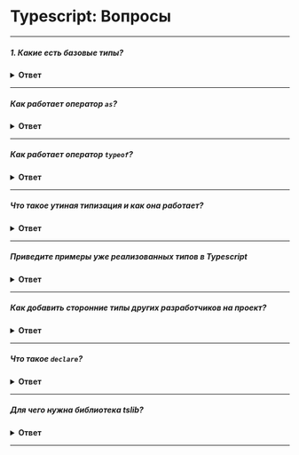 # Typescript: Вопросы

---

##### 1. Какие есть базовые типы?

<details><summary><b>Ответ</b></summary>
<p>

Базовые типы:
* Boolean
* Number
* BigInt
* String
* Symbol
* Array
* Tuple
* Enum
* Unknown
* Any
* Void
* Null
* Undefined
* Never
* Object

```typescript
let bool: boolean = false
let num: number = 25
let big: bigint = 100n
let str: string = 'hello'
let list: number[] = [1, 2, 3]
let tuple: [string, number]: ['Cassie', 23]
```

</p>
</details>

---

##### Как работает оператор `as`?

<details><summary><b>Ответ</b></summary>
<p>

`as` — assertion operator (утверждение типов), явно указывает, какой тип ожидаем получить.

```typescript
const elem = document.getElementById('root') as HTMLElement
```

</p>
</details>

---

##### Как работает оператор `typeof`?

<details><summary><b>Ответ</b></summary>
<p>

Оператор `typeof` захватывает тип следующего за ним идентификатора.

`typeof` не захватывает тип, объявленный через `type` и `interface`.

```typescript
let rectangle1 = {
  width: 100,
  height: 50,
  colors: ['black', 'grey'],
  info: {
    created: new Date()
  }
}

let rectangle2: typeof rectangle1

/**
  Теперь rectangle2 будет иметь тип:
  {
    width: number,
    height: number,
    colors: string[],
    info: {
      created: Date
    }
  }
*/ 
```

</p>
</details>

---

##### Что такое утиная типизация и как она работает?

<details><summary><b>Ответ</b></summary>
<p>

**Утиная типизация** — объявление переменных без указания типов,
при этом Typescript автоматически проставит тип, основываясь на присваиваемом значении.

```typescript
let name = 'Liu Kang'

// Объявлению переменной name будет автоматически присвоен тип string
let name: string = 'Liu Kang'
``` 

В примере ниже `fighters` будет иметь два обязательных поля: `name` и `age`
```typescript
let fighters = {
  name: 'Sonya',
  age: 47
}
```

</p>
</details>

---

##### Приведите примеры уже реализованных типов в Typescript

<details><summary><b>Ответ</b></summary>
<p>

Реализованные типы:
* `Partial<T>` — делает все свойства в типе `T` опциональными
* `Readonly<T>` — делает все свойства в типе `T` `readonly`
* `Pick<T, K extends keyof T>` — выбирает из типа `T` указанные свойства `K`
* `Record<K extends string, T>` — переданным свойствам `K` будет присвоен тип `T`

##### Пример `Pick`
```typescript
interface Human {
  id?: number;
  login: string;
  age: number;
  weight: number;
}

type User = Pick<Human, 'id' | 'name'>

// эквивалентно
type User = {
  id? = number;
  name: string
}
```

##### Пример `Record`
```typescript
type ThreeDogProps = Record<'prop1' | 'prop2' | 'prop3', Dog>

// эквивалентно
type ThreeDogProps = {
  prop1: Dog;
  prop2: Dog;
  prop3: Dog
}
```

</p>
</details>

---

##### Как добавить сторонние типы других разработчиков на проект?

<details><summary><b>Ответ</b></summary>
<p>

Типы сторонних разработчиков можно найти здесь:

[https://www.typescriptlang.org/dt/search](https://www.typescriptlang.org/dt/search)

Установить пакет с типами можно так:

`npm add @types/react`

</p>
</details>

---

##### Что такое `declare`?

<details><summary><b>Ответ</b></summary>
<p>

Ключевое слово `declare` используется для объявления типа функции или переменной.

```typescript
// Объявление JQuery
declare function $(selector: string): any

// Объявление стороннего API у которого разработчики еще не написали типы
declare const vkAPI: any
``` 

</p>
</details>

---

##### Для чего нужна библиотека **tslib**?

<details><summary><b>Ответ</b></summary>
<p>

В некоторых случаях компилятор Typescript вставляет вспомогательные функции в сгенерированный Javascript код.
Эти функции эмулируют особенности языка, которые еще не поддерживаются браузерами нативно.

Проблема в том, что вспомогательные функции вставляются в скомпилированный результат для каждого файла, в котором
используются. Это приводит к огромному количеству повторяющегося кода и росту размера бандла.

**tslib**, с установленным флагом `--importHelpers`, решает эту проблему. Теперь все вспомогательные функции
будут браться из библиотеки tslib, а не генерироваться в каждом скомпилированном файле.

[TypeScript: Библиотека tslib](https://habr.com/ru/post/343818/)

</p>
</details>

---